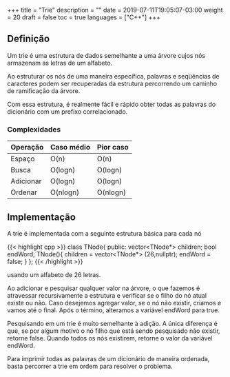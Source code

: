 +++
title = "Trie"
description = ""
date = 2019-07-11T19:05:07-03:00
weight = 20
draft = false
toc = true
languages = ["C++"]
+++
<h2 class="title is-4"> Definição </h2>

Um trie é uma estrutura de dados semelhante a uma árvore cujos nós armazenam as letras de um alfabeto.

Ao estruturar os nós de uma maneira específica, palavras e seqüências de caracteres podem ser recuperadas da estrutura percorrendo um caminho de ramificação da árvore.

Com essa estrutura, é realmente fácil e rápido obter todas as palavras do dicionário com um prefixo correlacionado.

<div class="container has-text-centered">
<h3 class="title is-5 margin_top"> Complexidades </h3>

<table class="table is-striped is-bordered center" >
    <thead>
        <tr>
            <th>Operação</th>
            <th>Caso médio</th> 
            <th>Pior caso</th>
        </tr>
    </thead>
    <tbody>
        <tr>
            <td>Espaço</td>
            <td>O(n)</td> 
            <td>O(n)</td>
        </tr>
        <tr>
            <td>Busca</td>
            <td>O(logn)</td> 
            <td>O(logn)</td>
        </tr>
        <tr>
            <td>Adicionar</td>
            <td>O(logn)</td> 
            <td>O(logn)</td>
        </tr>
        <tr>
            <td>Ordenar</td>
            <td>O(nlogn)</td> 
            <td>O(nlogn)</td>
    </tbody>
</table>
</div>

<h2 class="title is-4 margin_top"> Implementação </h2>

A trie é implementada com a seguinte estrutura básica para cada nó

{{< highlight cpp >}}
class TNode{
public:
    vector<TNode*> children;
    bool endWord;
    TNode(){
        children = vector<TNode*> (26,nullptr);
        endWord = false;
    }
};
{{< /highlight >}}

usando um alfabeto de 26 letras.

Ao adicionar e pesquisar qualquer valor na árvore, o que fazemos é atravessar recursivamente a estrutura e verificar se o filho do nó atual existe ou não.
Caso desejemos agregar valor, se o nó não existir, criamos e vamos até o final. Após o término, alteramos a variável endWord para true.

Pesquisando em um trie é muito semelhante à adição. A única diferença é que, se por algum motivo o nó filho que está sendo pesquisado não existir, retorne false. Quando todos os nós existirem, retorne o valor da variável endWord.

Para imprimir todas as palavras de um dicionário de maneira ordenada, basta percorrer a trie em ordem para resolver o problema.